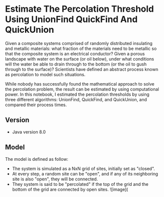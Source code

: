 # Estimate The Percolation Threshold Using UnionFind QuickFind And QuickUnion
Given a composite systems comprised of randomly distributed insulating and metallic materials: what fraction of the materials need to be metallic so that the composite system is an electrical conductor? Given a porous landscape with water on the surface (or oil below), under what conditions will the water be able to drain through to the bottom (or the oil to gush through to the surface)? Scientists have defined an abstract process known as percolation to model such situations.

While nobody has successfully found the mathematical approach to solve the percolation problem, the result can be estimated by using computational power. In this notebook, I estimated the percolation thresholds by using three different algorithms: UnionFind, QuickFind, and QuickUnion, and compared their process times. 

## Version
- Java version 8.0

## Model
The model is defined as follow:
- The system is simulated as a NxN grid of sites, initially set as "closed".
- At every step, a random site can be "open", and if any of its neighboring site is also "open", they will be connected.
- They system is said to be "percolated" if the top of the grid and the bottom of the grid are connected by open sites.
![image](
